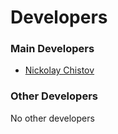 # Developers

### Main Developers
 + [Nickolay Chistov](https://gitflic.ru/user/nchistov)
### Other Developers
No other developers
